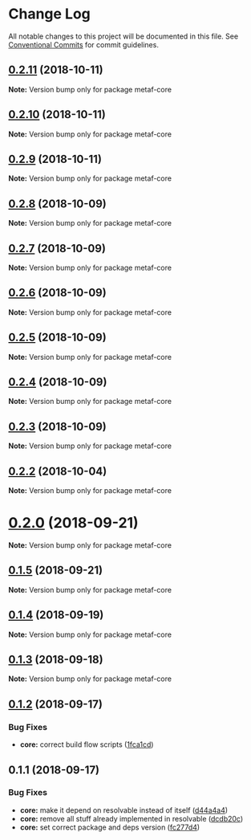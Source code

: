 # Change Log

All notable changes to this project will be documented in this file.
See [Conventional Commits](https://conventionalcommits.org) for commit guidelines.

## [0.2.11](https://github.com/Igmat/metaf/compare/v0.2.10...v0.2.11) (2018-10-11)

**Note:** Version bump only for package metaf-core





## [0.2.10](https://github.com/Igmat/metaf/compare/v0.2.9...v0.2.10) (2018-10-11)

**Note:** Version bump only for package metaf-core





<a name="0.2.9"></a>
## [0.2.9](https://github.com/Igmat/metaf/compare/v0.2.8...v0.2.9) (2018-10-11)

**Note:** Version bump only for package metaf-core





<a name="0.2.8"></a>
## [0.2.8](https://github.com/Igmat/metaf/compare/v0.2.7...v0.2.8) (2018-10-09)

**Note:** Version bump only for package metaf-core





<a name="0.2.7"></a>
## [0.2.7](https://github.com/Igmat/metaf/compare/v0.2.6...v0.2.7) (2018-10-09)

**Note:** Version bump only for package metaf-core





<a name="0.2.6"></a>
## [0.2.6](https://github.com/Igmat/metaf/compare/v0.2.5...v0.2.6) (2018-10-09)

**Note:** Version bump only for package metaf-core





<a name="0.2.5"></a>
## [0.2.5](https://github.com/Igmat/metaf/compare/v0.2.4...v0.2.5) (2018-10-09)

**Note:** Version bump only for package metaf-core





<a name="0.2.4"></a>
## [0.2.4](https://github.com/Igmat/metaf/compare/v0.2.3...v0.2.4) (2018-10-09)

**Note:** Version bump only for package metaf-core





<a name="0.2.3"></a>
## [0.2.3](https://github.com/Igmat/metaf/compare/v0.2.2...v0.2.3) (2018-10-09)

**Note:** Version bump only for package metaf-core





<a name="0.2.2"></a>
## [0.2.2](https://github.com/Igmat/metaf/compare/v0.2.1...v0.2.2) (2018-10-04)

**Note:** Version bump only for package metaf-core





<a name="0.2.0"></a>
# [0.2.0](https://github.com/Igmat/metaf/compare/v0.1.5...v0.2.0) (2018-09-21)

**Note:** Version bump only for package metaf-core





<a name="0.1.5"></a>
## [0.1.5](https://github.com/Igmat/metaf/compare/v0.1.4...v0.1.5) (2018-09-21)

**Note:** Version bump only for package metaf-core





<a name="0.1.4"></a>
## [0.1.4](https://github.com/Igmat/metaf/compare/v0.1.3...v0.1.4) (2018-09-19)

**Note:** Version bump only for package metaf-core





<a name="0.1.3"></a>
## [0.1.3](https://github.com/Igmat/metaf/compare/v0.1.2...v0.1.3) (2018-09-18)

**Note:** Version bump only for package metaf-core





<a name="0.1.2"></a>
## [0.1.2](https://github.com/Igmat/metaf/compare/v0.1.1...v0.1.2) (2018-09-17)


### Bug Fixes

* **core:** correct build flow scripts ([1fca1cd](https://github.com/Igmat/metaf/commit/1fca1cd))





<a name="0.1.1"></a>
## 0.1.1 (2018-09-17)


### Bug Fixes

* **core:** make it depend on resolvable instead of itself ([d44a4a4](https://github.com/Igmat/metaf/commit/d44a4a4))
* **core:** remove all stuff already implemented in resolvable ([dcdb20c](https://github.com/Igmat/metaf/commit/dcdb20c))
* **core:** set correct package and deps version ([fc277d4](https://github.com/Igmat/metaf/commit/fc277d4))
